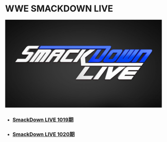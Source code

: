 # WWE SMACKDOWN LIVE

![](logo.jpg)

- ### [SmackDown LIVE 1019期](2019/SmackDown-LIVE-1019/readme.md)

- ### [SmackDown LIVE 1020期](2019/SmackDown-LIVE-1020/readme.md)
